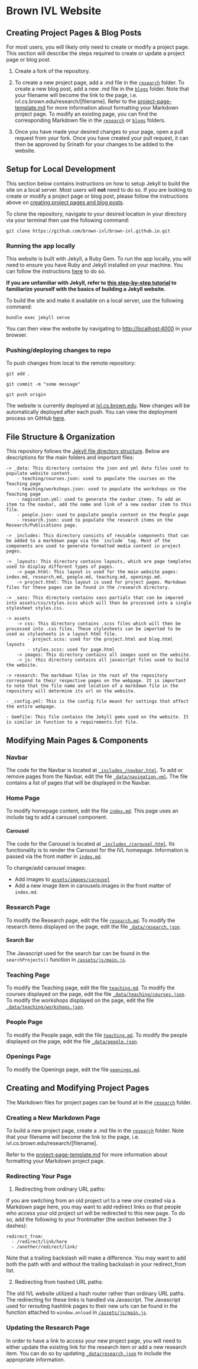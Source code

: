 # Brown IVL Website

## Creating Project Pages & Blog Posts

For most users, you will likely only need to create or modify a project page. This section will describe the steps required to create or update a project page or blog post.

1. Create a fork of the repository.

2. To create a new project page, add a .md file in the [`research`](/research/) folder. To create a new blog post, add a new .md file in the [`blogs`](/blogs/) folder. Note that your filename will become the link to the page, i.e. ivl.cs.brown.edu/research/[filename]. Refer to the [project-page-template.md](research/project-page-template.md) for more information about formatting your Markdown project page. To modify an existing page, you can find the corresponding Markdown file in the [`research`](/research/) or [`blogs`](/blogs/) folders.

3. Once you have made your desired changes to your page, open a pull request from your fork. Once you have created your pull request, it can then be approved by Srinath for your changes to be added to the website.

## Setup for Local Development

This section below contains instructions on how to setup Jekyll to build the site on a local server. Most users will **not** need to do so. If you are looking to create or modify a project page or blog post, please follow the instructions above on [creating project pages and blog posts](#creating-project-pages-&-blog-posts).

To clone the repository, navigate to your desired location in your directory via your terminal then use the following command:

`git clone https://github.com/brown-ivl/brown-ivl.github.io.git`

### Running the app locally

This website is built with Jekyll, a Ruby Gem. To run the app locally, you will need to ensure you have Ruby and Jekyll installed on your machine. You can follow the instructions [here](https://jekyllrb.com/docs/installation/) to do so.

**If you are unfamiliar with Jekyll, refer to [this step-by-step tutorial](https://jekyllrb.com/docs/step-by-step/01-setup/) to familiarize yourself with the basics of building a Jekyll website.**

To build the site and make it available on a local server, use the following command:

`bundle exec jekyll serve`

You can then view the website by navigating to [http://localhost:4000](http://localhost:4000) in your browser.

### Pushing/deploying changes to repo

To push changes from local to the remote repository:

`git add .`

`git commit -m "some message"`

`git push origin`

The website is currently deployed at [ivl.cs.brown.edu](ivl.cs.brown.edu). New changes will be automatically deployed after each push. You can view the deployment process on GitHub [here](https://github.com/brown-ivl/brown-ivl.github.io/actions).

## File Structure & Organization

This repository follows the [Jekyll file directory structure](https://jekyllrb.com/docs/structure/). Below are descriptions for the main folders and important files:

    -> _data: This directory contains the json and yml data files used to populate website content.
        - teaching/courses.json: used to populate the courses on the Teaching page
        - teaching/workshops.json: used to populate the workshops on the Teaching page
        - nagivation.yml: used to generate the navbar items. To add an item to the navbar, add the name and link of a new navbar item to this file.
        - people.json: used to populate people content on the People page
        - research.json: used to populate the research items on the Research/Publications page.

    -> _includes: This directory consists of reusable components that can be added to a markdown page via the `include` tag. Most of the components are used to generate formatted media content in project pages.

    -> _layouts: This directory contains layouts, which are page templates used to display different types of pages.
        -> page.html: This layout is used for the main website pages: index.md, research.md, people.md, teaching.md, openings.md.
        -> project.html: This layout is used for project pages. Markdown files for these pages can be found in the /research directory.

    -> _sass: This directory contains sass partials that can be impored into assets/css/styles.scss which will then be processed into a single stylesheet styles.css.

    -> assets
        -> css: This directory contains .scss files which will then be processed into .css files. These stylesheets can be imported to be used as stylesheets in a layout html file.
            - project.scss: used for the project.html and blog.html layouts
            - styles.scss: used for page.html
        -> images: This directory contains all images used on the website.
        -> js: this directory contains all javascript files used to build the website.

    -> research: The markdown files in the root of the repository correspond to their respective pages on the webpage. It is important to note that the file name and location of a markdown file in the repository will determine its url on the website.

    - _config.yml: This is the config file meant for settings that affect the entire webpage.

    - Gemfile: This file contains the Jekyll gems used on the website. It is similar in function to a requirements.txt file.

## Modifying Main Pages & Components

### Navbar

The code for the Navbar is located at [`_includes_/navbar.html`](/_includes/navbar.html). To add or remove pages from the Navbar, edit the file [`_data/navigation.yml`](/_data/navigation.yml). The file contains a list of pages that will be displayed in the Navbar.

### Home Page

To modify homepage content, edit the file [`index.md`](/index.md). This page uses an include tag to add a carousel component.

#### Carousel

The code for the Carousel is located at [`_includes_/carousel.html`](/_includes/carousel.html). Its functionality is to render the Carousel for the IVL homepage. Information is passed via the front matter in [`index.md`](/index.md).

To change/add carousel images:

- Add images to [`assets/images/carousel`](assets/images/carousel/)
- Add a new image item in carousels.images in the front matter of `index.md`.

### Research Page

To modify the Research page, edit the file [`research.md`](/research.md). To modify the research items displayed on the page, edit the file [`_data/research.json`](/_data/research.json).

#### Search Bar

The Javascript used for the search bar can be found in the `searchProjects()` function in [`/assets/js/main.js`](/assets/js/main.js).

### Teaching Page

To modify the Teaching page, edit the file [`teaching.md`](/teaching.md). To modify the courses displayed on the page, edit the file [`_data/teaching/courses.json`](/_data/teaching/courses.json). To modify the workshops displayed on the page, edit the file [`_data/teaching/workshops.json`](/_data/teaching/workshops.json).

### People Page

To modify the People page, edit the file [`teaching.md`](/people.md). To modify the people displayed on the page, edit the file [`_data/people.json`](/_data/people.json).

### Openings Page

To modify the Openings page, edit the file [`openings.md`](/openings.md).

## Creating and Modifying Project Pages

The Markdown files for project pages can be found at in the [`research`](/research/) folder.

### Creating a New Markdown Page

To build a new project page, create a .md file in the [`research`](/research/) folder. Note that your filename will become the link to the page, i.e. ivl.cs.brown.edu/research/[filename].

Refer to the [project-page-template.md](research/project-page-template.md) for more information about formatting your Markdown project page.

### Redirecting Your Page

1. Redirecting from ordinary URL paths:

If you are switching from an old project url to a new one created via a Markdown page here, you may want to add redirect links so that people who access your old project url will be redirected to this new page. To do so, add the following to your frontmatter (the section between the 3 dashes):

    redirect_from:
      - /redirect/link/here
      - /another/redirect/link/

Note that a trailing backslash will make a difference. You may want to add both the path with and without the trailing backslash in your redirect_from list.

2. Redirecting from hashed URL paths:

The old IVL website utilized a hash router rather than ordinary URL paths. The redirecting for these links is handled via Javascript. The Javascript used for rerouting hashlink pages to their new urls can be found in the function attached to `window.onload` in [`/assets/js/main.js`](/assets/js/main.js).

### Updating the Research Page

In order to have a link to access your new project page, you will need to either update the existing link for the research item or add a new research item. You can do so by updating [`_data/research.json`](/_data/research.json) to include the appropriate information.
